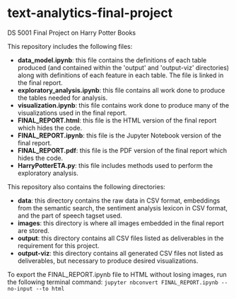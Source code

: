 # text-analytics-final-project
DS 5001 Final Project on Harry Potter Books

This repository includes the following files:
- **data_model.ipynb**: this file contains the definitions of each table produced (and contained within the 'output' and 'output-viz' directories) along with definitions of each feature in each table. The file is linked in the final report.
- **exploratory_analysis.ipynb**: this file contains all work done to produce the tables needed for analysis.
- **visualization.ipynb**: this file contains work done to produce many of the visualizations used in the final report.
- **FINAL_REPORT.html**: this file is the HTML version of the final report which hides the code.
- **FINAL_REPORT.ipynb**: this file is the Jupyter Notebook version of the final report.
- **FINAL_REPORT.pdf**: this file is the PDF version of the final report which hides the code.
- **HarryPotterETA.py**: this file includes methods used to perform the exploratory analysis.

This repository also contains the following directories:
- **data**: this directory contains the raw data in CSV format, embeddings from the semantic search, the sentiment analysis lexicon in CSV format, and the part of speech tagset used.
- **images**: this directory is where all images embedded in the final report are stored.
- **output**: this directory contains all CSV files listed as deliverables in the requirement for this project.
- **output-viz**: this directory contains all generated CSV files not listed as deliverables, but necessary to produce desired visualizations.

To export the FINAL_REPORT.ipynb file to HTML without losing images, run the following terminal command: `jupyter nbconvert FINAL_REPORT.ipynb --no-input --to html`
